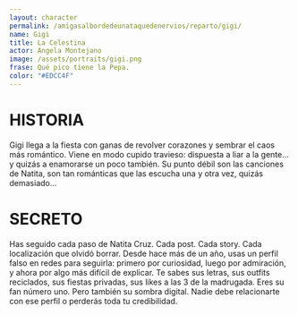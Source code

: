 ```yaml
---
layout: character
permalink: /amigasalbordedeunataquedenervios/reparto/gigi/
name: Gigi
title: La Celestina
actor: Angela Montejano
image: /assets/portraits/gigi.png
frase: Qué pico tiene la Pepa.
color: "#EDCC4F"
---
```


# HISTORIA

Gigi llega a la fiesta con ganas de revolver corazones y sembrar el caos más romántico. Viene en modo cupido travieso: dispuesta a liar a la gente... y quizás a enamorarse un poco también. Su punto débil son las canciones de Natita, son tan románticas que las escucha una y otra vez, quizás demasiado...

# SECRETO

Has seguido cada paso de Natita Cruz. Cada post. Cada story. Cada localización que olvidó borrar. Desde hace más de un año, usas un perfil falso en redes para seguirla: primero por curiosidad, luego por admiración, y ahora por algo más difícil de explicar. Te sabes sus letras, sus outfits reciclados, sus fiestas privadas, sus likes a las 3 de la madrugada. Eres su fan número uno. Pero también su sombra digital. Nadie debe relacionarte con ese perfil o perderás toda tu credibilidad.
